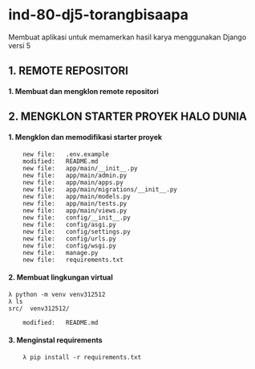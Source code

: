 # ind-80-dj5-torangbisaapa
Membuat aplikasi untuk memamerkan hasil karya menggunakan Django versi 5


## 1. REMOTE REPOSITORI

#### 1. Membuat dan mengklon remote repositori


## 2. MENGKLON STARTER PROYEK HALO DUNIA

#### 1. Mengklon dan memodifikasi starter proyek

        new file:   .env.example
        modified:   README.md
        new file:   app/main/__init__.py
        new file:   app/main/admin.py
        new file:   app/main/apps.py
        new file:   app/main/migrations/__init__.py
        new file:   app/main/models.py
        new file:   app/main/tests.py
        new file:   app/main/views.py
        new file:   config/__init__.py
        new file:   config/asgi.py
        new file:   config/settings.py
        new file:   config/urls.py
        new file:   config/wsgi.py
        new file:   manage.py
        new file:   requirements.txt

#### 2. Membuat lingkungan virtual

	λ python -m venv venv312512
	λ ls
	src/  venv312512/

        modified:   README.md

#### 3. Menginstal requirements

        λ pip install -r requirements.txt

